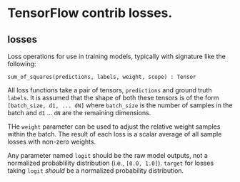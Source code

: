 # TensorFlow contrib losses.

## losses

Loss operations for use in training models, typically with signature like the
following:

`sum_of_squares(predictions, labels, weight, scope) : Tensor`

All loss functions take a pair of tensors, `predictions` and ground truth
`labels`. It is assumed that the shape of both these tensors is of the form
`[batch_size, d1, ... dN]` where `batch_size` is the number
of samples in the batch and `d1` ... `dN` are the remaining dimensions.

THe `weight` parameter can be used to adjust the relative weight samples within
the batch. The result of each loss is a scalar average of all sample losses with
non-zero weights.

Any parameter named `logit` should be the raw model outputs, not a normalized
probablility distribution (i.e., `[0.0, 1.0]`). `target` for losses taking
`logit` _should_ be a normalized probability distribution.
